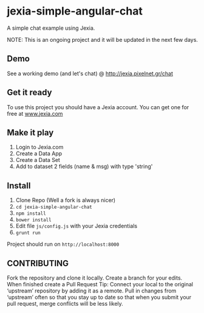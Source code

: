 # jexia-simple-angular-chat
A simple chat example using Jexia.

NOTE: This is an ongoing project and it will be updated in the next few days.

## Demo
See a working demo (and let's chat) @ http://jexia.pixelnet.gr/chat

## Get it ready
To use this project you should have a Jexia account. You can get one for free at www.jexia.com

## Make it play
1. Login to Jexia.com
2. Create a Data App
3. Create a Data Set
4. Add to dataset 2 fields (name & msg) with type 'string'

## Install
1. Clone Repo (Well a fork is always nicer)
2. ```cd jexia-simple-angular-chat```
3. ```npm install```
4. ```bower install```
5. Edit file ```js/config.js``` with your Jexia credentials
6. ```grunt run```

Project should run on ```http://localhost:8000```

## CONTRIBUTING

Fork the repository and clone it locally.
Create a branch for your edits.
When finished create a Pull Request
Tip: Connect your local to the original ‘upstream’ repository by adding it as a remote. Pull in changes from ‘upstream’ often so that you stay up to date so that when you submit your pull request, merge conflicts will be less likely.